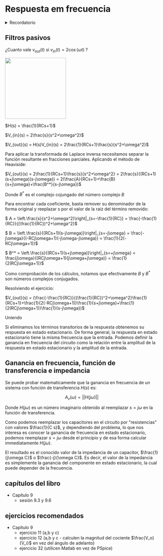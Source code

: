 # Respuesta em frecuencia

<details>

<summary> Recordatorio </summary>

<br />

$\mathcal{L} \left\{  e^{-at} \right\} = \frac{1}{s+a}$

$\mathcal{L} \left\{ cos(\omega t) \right\} = \frac{s}{s^s+\omega^2}$

$\mathcal{L} \left\{ sen(\omega t) \right\} = \frac{\omega}{s^s+\omega^2}$

$\mathcal{L} \left\{ cos(\omega t + \phi) \right\} = \frac{s\ cos(\phi) + \omega\ sin(\phi)}{s^s+\omega^2}$

</details>

## Filtros pasivos

¿Cuanto vale $v_{out} (t)$ si $v_{in} (t) = 2\cos{(\omega t)}$ ?

<img src="https://julianodb.github.io/electronic_circuits_diagrams/RC_lowpass.png" width="200"> 

$H(s) = \frac{1}{RCs+1}$

$V_{in}(s) = 2\frac{s}{s^2+\omega^2}$

$V_{out}(s) = H(s)V_{in}(s) = 2\frac{1}{RCs+1}\frac{s}{s^2+\omega^2}$

Para aplicar la transformada de Laplace inversa necesitamos separar la función resultante en fracciones parciales. Aplicando el método de Heaviside:

$V_{out}(s) = 2\frac{1}{RCs+1}\frac{s}{s^2+\omega^2} = 2\frac{s}{(RCs+1)(s+j\omega)(s-j\omega)} = 2(\frac{A}{RCs+1}+\frac{B}{s+j\omega}+\frac{B^*}{s-j\omega})$

Donde $B^*$ es el complejo cojungado del número complejo $B$

Para encontrar cada coeficiente, basta remover su denominador de la forma original y reeplazar s por el valor de la raiz del término removido:

$ A = \left.\frac{s}{s^2+\omega^2}\right|_{s=-\frac{1}{RC}} = \frac{-\frac{1}{RC}}{(\frac{1}{RC})^2+\omega^2}$

$ B = \left.\frac{s}{(RCs+1)(s-j\omega)}\right|_{s=-j\omega} = \frac{-j\omega}{(-RCj\omega+1)(-j\omega-j\omega)} = \frac{1}{2(-RCj\omega+1)}$

$ B^* = \left.\frac{s}{(RCs+1)(s+j\omega)}\right|_{s=+j\omega} = \frac{j\omega}{(RCj\omega+1)(j\omega+j\omega)} = \frac{1}{2(RCj\omega+1)}$

Como comprobación de los cálculos, notamos que efectivamente $B$ y $B^*$ son números complejos conjugados.

Resolviendo el ejercicio:

$V_{out}(s) = (\frac{-\frac{1}{RC}}{(\frac{1}{RC})^2+\omega^2}\frac{1}{RCs+1}+\frac{1}{2(-RCj\omega+1)}\frac{1}{s+j\omega}+\frac{1}{2(RCj\omega+1)}\frac{1}{s-j\omega})$

Uniendo


Si eliminamos los términos transitorios de la respuesta obtenemos su respuesta en estado estacionario. De forma general, la respuesta en estado estacionario tiene la misma frecuencia que la entrada. Podemos definir la ganancia en frecuencia del circuito como la relación entre la amplitud de la respuesta en estado estacionario y la amplitud de la entrada.

## Ganancia en frecuencia, función de transferencia e impedancia

Se puede probar matematicamente que la ganancia en frecuencia de un sistema con función de transferencia $H(s)$ es:

$$A_v(\omega) = ||H(j\omega)||$$

Donde $H(j\omega)$ es un número imaginario obtenido al reemplazar $s=j\omega$ en la función de transferencia.

Como podemos reemplazar los capacitores en el circuito por "resistencias" con valores $\frac{1}{C s}$, y dependiendo del problema, lo que nos interesa es conocer la ganancia de frecuencia en estado estacionario, podemos reemplazar $s= j\omega$ desde el principio y de esa forma calcular immediatamente $H(j\omega)$. 

El resultado es el conocido valor de la impedancia de un capacitor, $\frac{1}{j\omega C}$ o $\frac{-j}{\omega C}$. Es decir, el valor de la impedancia es simplemente la ganancia del componente en estado estacionario, la cual puede depender de la frecuencia.

## capítulos del libro
- Capítulo 9
  - sesión 9.3 y 9.6

## ejercicios recomendados
- Capítulo 9
  - ejercicio 11 (a,b y c)
  - ejercicio 12 (a,b y c - calculen la magnitud del cociente $\frac{V_o}{V_i}$ en vez del ángulo de adelanto)
  - ejercicio 32 (utilicen Matlab en vez de PSpice)
